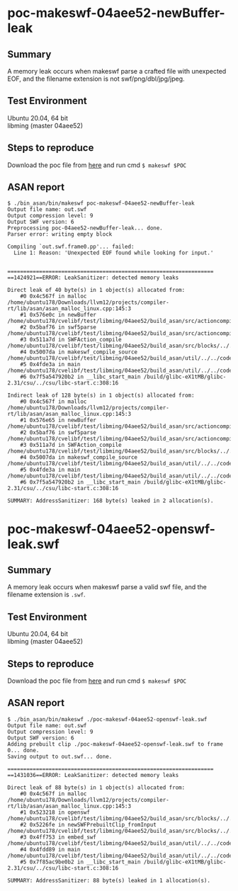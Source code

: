 # poc-makeswf-04aee52-newBuffer-leak

## Summary
A memory leak occurs when makeswf parse a crafted file with unexpected EOF, and the filename extension is not swf/png/dbl/jpg/jpeg.

## Test Environment
Ubuntu 20.04, 64 bit  
libming (master 04aee52)

## Steps to reproduce
Download the poc file from [here](https://raw.githubusercontent.com/Marsman1996/pocs/master/libming/poc-makeswf-04aee52-newBuffer-leak) and run cmd 
`$ makeswf $POC`

## ASAN report
```
$ ./bin_asan/bin/makeswf poc-makeswf-04aee52-newBuffer-leak
Output file name: out.swf
Output compression level: 9
Output SWF version: 6
Preprocessing poc-04aee52-newBuffer-leak... done.
Parser error: writing empty block

Compiling `out.swf.frame0.pp'... failed:
  Line 1: Reason: 'Unexpected EOF found while looking for input.'


=================================================================
==1424921==ERROR: LeakSanitizer: detected memory leaks

Direct leak of 40 byte(s) in 1 object(s) allocated from:
    #0 0x4c567f in malloc /home/ubuntu178/Downloads/llvm12/projects/compiler-rt/lib/asan/asan_malloc_linux.cpp:145:3
    #1 0x576e0c in newBuffer /home/ubuntu178/cvelibf/test/libming/04aee52/build_asan/src/actioncompiler/../../../code/src/actioncompiler/compile.c:143:23
    #2 0x5baf76 in swf5parse /home/ubuntu178/cvelibf/test/libming/04aee52/build_asan/src/actioncompiler/../../../code/src/actioncompiler/swf5compiler.y:1319:40
    #3 0x511a7d in SWFAction_compile /home/ubuntu178/cvelibf/test/libming/04aee52/build_asan/src/blocks/../../../code/src/blocks/action.c:138:17
    #4 0x5007da in makeswf_compile_source /home/ubuntu178/cvelibf/test/libming/04aee52/build_asan/util/../../code/util/makeswf_utils.c:132:6
    #5 0x4fde3a in main /home/ubuntu178/cvelibf/test/libming/04aee52/build_asan/util/../../code/util/makeswf.c:412:9
    #6 0x7f5a547920b2 in __libc_start_main /build/glibc-eX1tMB/glibc-2.31/csu/../csu/libc-start.c:308:16

Indirect leak of 128 byte(s) in 1 object(s) allocated from:
    #0 0x4c567f in malloc /home/ubuntu178/Downloads/llvm12/projects/compiler-rt/lib/asan/asan_malloc_linux.cpp:145:3
    #1 0x576e65 in newBuffer /home/ubuntu178/cvelibf/test/libming/04aee52/build_asan/src/actioncompiler/../../../code/src/actioncompiler/compile.c:148:23
    #2 0x5baf76 in swf5parse /home/ubuntu178/cvelibf/test/libming/04aee52/build_asan/src/actioncompiler/../../../code/src/actioncompiler/swf5compiler.y:1319:40
    #3 0x511a7d in SWFAction_compile /home/ubuntu178/cvelibf/test/libming/04aee52/build_asan/src/blocks/../../../code/src/blocks/action.c:138:17
    #4 0x5007da in makeswf_compile_source /home/ubuntu178/cvelibf/test/libming/04aee52/build_asan/util/../../code/util/makeswf_utils.c:132:6
    #5 0x4fde3a in main /home/ubuntu178/cvelibf/test/libming/04aee52/build_asan/util/../../code/util/makeswf.c:412:9
    #6 0x7f5a547920b2 in __libc_start_main /build/glibc-eX1tMB/glibc-2.31/csu/../csu/libc-start.c:308:16

SUMMARY: AddressSanitizer: 168 byte(s) leaked in 2 allocation(s).
```

# poc-makeswf-04aee52-openswf-leak.swf

## Summary
A memory leak occurs when makeswf parse a valid swf file, and the filename extension is `.swf`.

## Test Environment
Ubuntu 20.04, 64 bit  
libming (master 04aee52)

## Steps to reproduce
Download the poc file from [here](https://raw.githubusercontent.com/Marsman1996/pocs/master/libming/poc-makeswf-04aee52-openswf-leak.swf) and run cmd 
`$ makeswf $POC`

## ASAN report
```
$ ./bin_asan/bin/makeswf ./poc-makeswf-04aee52-openswf-leak.swf
Output file name: out.swf
Output compression level: 9
Output SWF version: 6
Adding prebuilt clip ./poc-makeswf-04aee52-openswf-leak.swf to frame 0... done.
Saving output to out.swf... done.

=================================================================
==1431036==ERROR: LeakSanitizer: detected memory leaks

Direct leak of 88 byte(s) in 1 object(s) allocated from:
    #0 0x4c567f in malloc /home/ubuntu178/Downloads/llvm12/projects/compiler-rt/lib/asan/asan_malloc_linux.cpp:145:3
    #1 0x523218 in openswf /home/ubuntu178/cvelibf/test/libming/04aee52/build_asan/src/blocks/../../../code/src/blocks/fromswf.c:271:41
    #2 0x5226fe in newSWFPrebuiltClip_fromInput /home/ubuntu178/cvelibf/test/libming/04aee52/build_asan/src/blocks/../../../code/src/blocks/fromswf.c:1302:8
    #3 0x4ff753 in embed_swf /home/ubuntu178/cvelibf/test/libming/04aee52/build_asan/util/../../code/util/makeswf.c:699:14
    #4 0x4fdd89 in main /home/ubuntu178/cvelibf/test/libming/04aee52/build_asan/util/../../code/util/makeswf.c:401:4
    #5 0x7f85ac9be0b2 in __libc_start_main /build/glibc-eX1tMB/glibc-2.31/csu/../csu/libc-start.c:308:16

SUMMARY: AddressSanitizer: 88 byte(s) leaked in 1 allocation(s).
```